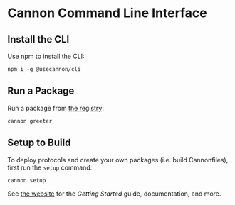 # Cannon Command Line Interface

## Install the CLI

Use npm to install the CLI:

```
npm i -g @usecannon/cli
```

## Run a Package

Run a package from [the registry](https://usecannon.com/search):

```
cannon greeter
```

## Setup to Build

To deploy protocols and create your own packages (i.e. build Cannonfiles), first run the `setup` command:

```
cannon setup
```

See [the website](https://usecannon.com) for the _Getting Started_ guide, documentation, and more.
